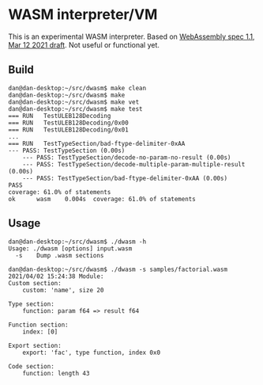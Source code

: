 # WASM interpreter/VM

This is an experimental WASM interpreter.  Based on
[WebAssembly spec 1.1, Mar 12 2021 draft](https://webassembly.github.io/spec/core/).  Not useful or functional yet.


## Build
```
dan@dan-desktop:~/src/dwasm$ make clean
dan@dan-desktop:~/src/dwasm$ make
dan@dan-desktop:~/src/dwasm$ make vet
dan@dan-desktop:~/src/dwasm$ make test
=== RUN   TestULEB128Decoding
=== RUN   TestULEB128Decoding/0x00
=== RUN   TestULEB128Decoding/0x01
...
=== RUN   TestTypeSection/bad-ftype-delimiter-0xAA
--- PASS: TestTypeSection (0.00s)
    --- PASS: TestTypeSection/decode-no-param-no-result (0.00s)
    --- PASS: TestTypeSection/decode-multiple-param-multiple-result (0.00s)
    --- PASS: TestTypeSection/bad-ftype-delimiter-0xAA (0.00s)
PASS
coverage: 61.0% of statements
ok  	wasm	0.004s	coverage: 61.0% of statements
```

## Usage
```
dan@dan-desktop:~/src/dwasm$ ./dwasm -h
Usage: ./dwasm [options] input.wasm
  -s	Dump .wasm sections

dan@dan-desktop:~/src/dwasm$ ./dwasm -s samples/factorial.wasm 
2021/04/02 15:24:38 Module:
Custom section:
    custom: 'name', size 20

Type section:
    function: param f64 => result f64 

Function section:
    index: [0]

Export section:
    export: 'fac', type function, index 0x0

Code section:
    function: length 43
```
